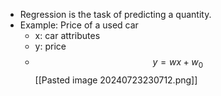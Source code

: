 

- Regression is the task of predicting a quantity.
- Example: Price of a used car
	- x: car attributes
	- y: price
	- $$y = wx + w_0$$
	[[Pasted image 20240723230712.png]]
	